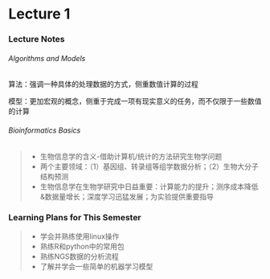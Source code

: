 # Lecture 1
### Lecture Notes
###### Algorithms and Models

算法：强调一种具体的处理数据的方式，侧重数值计算的过程

模型：更加宏观的概念，侧重于完成一项有现实意义的任务，而不仅限于一些数值的计算

###### Bioinformatics Basics

> + 生物信息学的含义-借助计算机/统计的方法研究生物学问题
> + 两个主要领域：（1）基因组、转录组等组学数据分析；（2）生物大分子结构预测
> + 生物信息学在生物学研究中日益重要：计算能力的提升；测序成本降低&数据量增长；深度学习迅猛发展；为实验提供重要指导

### Learning Plans for This Semester 

> + 学会并熟练使用linux操作
> + 熟练R和python中的常用包
> + 熟练NGS数据的分析流程
> + 了解并学会一些简单的机器学习模型

